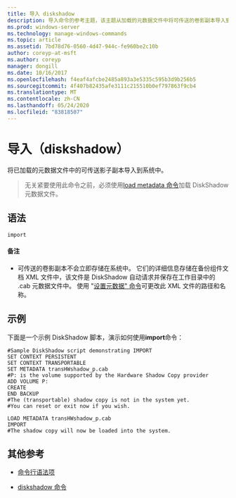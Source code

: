 ```yaml
---
title: 导入 diskshadow
description: 导入命令的参考主题，该主题从加载的元数据文件中将可传送的卷影副本导入到系统中。
ms.prod: windows-server
ms.technology: manage-windows-commands
ms.topic: article
ms.assetid: 7bd78d76-0560-4d47-944c-fe960be2c10b
author: coreyp-at-msft
ms.author: coreyp
manager: dongill
ms.date: 10/16/2017
ms.openlocfilehash: f4eaf4afcbe2485a893a3e5335c595b3d9b256b5
ms.sourcegitcommit: 4f407b82435afe3111c215510b0ef797863f9cb4
ms.translationtype: MT
ms.contentlocale: zh-CN
ms.lasthandoff: 05/24/2020
ms.locfileid: "83818507"
---
```

# <a name="import-diskshadow"></a>导入（diskshadow）

将已加载的元数据文件中的可传送影子副本导入到系统中。

> 无关紧要使用此命令之前，必须使用[load metadata 命令](load-metadata.md)加载 DiskShadow 元数据文件。

## <a name="syntax"></a>语法

```
import
```

#### <a name="remarks"></a>备注

- 可传送的卷影副本不会立即存储在系统中。 它们的详细信息存储在备份组件文档 XML 文件中，该文件是 DiskShadow 自动请求并保存在工作目录中的 .cab 元数据文件中。 使用 "[设置元数据" 命令](set-metadata.md)可更改此 XML 文件的路径和名称。

## <a name="examples"></a>示例

下面是一个示例 DiskShadow 脚本，演示如何使用**import**命令：

```
#Sample DiskShadow script demonstrating IMPORT
SET CONTEXT PERSISTENT
SET CONTEXT TRANSPORTABLE
SET METADATA transHWshadow_p.cab
#P: is the volume supported by the Hardware Shadow Copy provider
ADD VOLUME P:
CREATE
END BACKUP
#The (transportable) shadow copy is not in the system yet.
#You can reset or exit now if you wish.

LOAD METADATA transHWshadow_p.cab
IMPORT
#The shadow copy will now be loaded into the system.
```

## <a name="additional-references"></a>其他参考

- [命令行语法项](command-line-syntax-key.md)

- [diskshadow 命令](diskshadow.md)